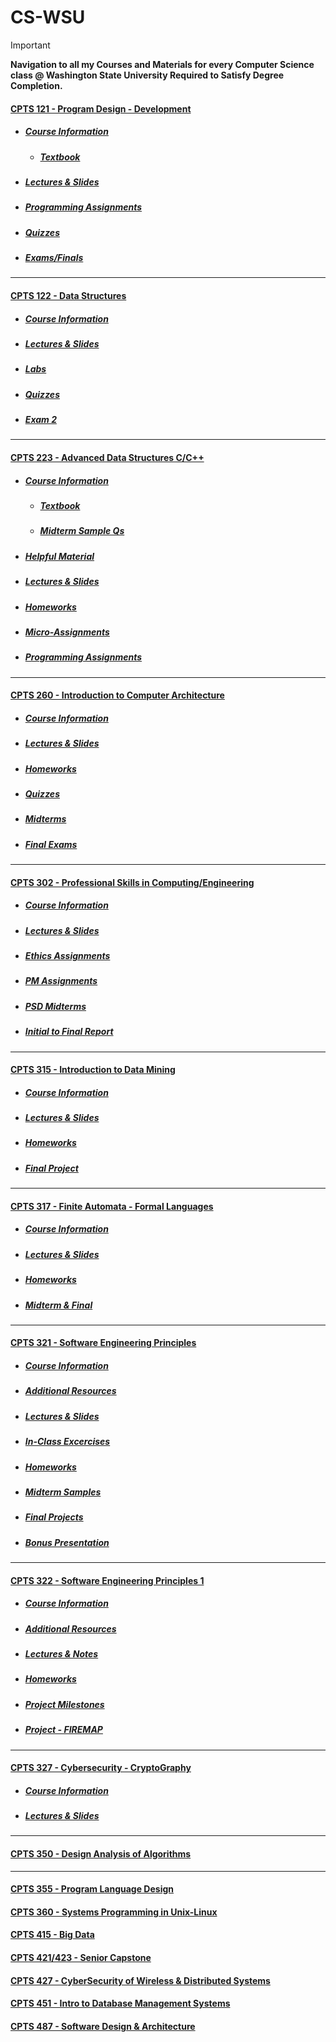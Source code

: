 # CS-WSU

> [!IMPORTANT]
> **Navigation to all my Courses and Materials for every Computer Science class @ Washington State University Required to Satisfy Degree Completion.**

#### [CPTS 121 - Program Design - Development](https://github.com/MarkShinozaki/CPTS121-ProgramDesign-Development)
- ##### [Course Information](https://github.com/MarkShinozaki/CPTS121-ProgramDesign-Development/tree/CourseInformation)
    - ##### [Textbook](https://github.com/MarkShinozaki/CPTS121-ProgramDesign-Development/tree/Textbook)
- ##### [Lectures & Slides](https://github.com/MarkShinozaki/CPTS121-ProgramDesign-Development/tree/Lecture-Slides)
- ##### [Programming Assignments](https://github.com/MarkShinozaki/CPTS121-ProgramDesign-Development/tree/Programming-Assignments)
- ##### [Quizzes](https://github.com/MarkShinozaki/CPTS121-ProgramDesign-Development/tree/Quizzes)
- ##### [Exams/Finals](https://github.com/MarkShinozaki/CPTS121-ProgramDesign-Development/tree/Final-Exams)

___
#### [CPTS 122 - Data Structures ](https://github.com/MarkShinozaki/CPTS122-DataStructures)
- ##### [Course Information](https://github.com/MarkShinozaki/CPTS122-DataStructures/tree/CourseInformation)
- ##### [Lectures & Slides](https://github.com/MarkShinozaki/CPTS122-DataStructures/tree/Lectures-Slides)
- ##### [Labs](https://github.com/MarkShinozaki/CPTS122-DataStructures/tree/Labs)
- ##### [Quizzes](https://github.com/MarkShinozaki/CPTS122-DataStructures/tree/Quizzes)
- ##### [Exam 2](https://github.com/MarkShinozaki/CPTS122-DataStructures/tree/Final-Exams)

___

#### [CPTS 223 - Advanced Data Structures C/C++](https://github.com/MarkShinozaki/CPTS223-AdvancedDataStructuresInCpp)

- ##### [Course Information](https://github.com/MarkShinozaki/CPTS223-AdvancedDataStructuresInCpp/tree/Course-Information)
    - ##### [Textbook](https://github.com/MarkShinozaki/CPTS223-AdvancedDataStructuresInCpp/tree/TextBook)
    - ##### [Midterm Sample Qs](https://github.com/MarkShinozaki/CPTS223-AdvancedDataStructuresInCpp/tree/Exams)

- ##### [Helpful Material](https://github.com/MarkShinozaki/CPTS223-AdvancedDataStructuresInCpp/tree/Helpful-Material)
- ##### [Lectures & Slides](https://github.com/MarkShinozaki/CPTS223-AdvancedDataStructuresInCpp/tree/Lecture-Slides)
- ##### [Homeworks](https://github.com/MarkShinozaki/CPTS223-AdvancedDataStructuresInCpp/tree/Homeworks)
- ##### [Micro-Assignments](https://github.com/MarkShinozaki/CPTS223-AdvancedDataStructuresInCpp/tree/Micro-Assignments)
- ##### [Programming Assignments](https://github.com/MarkShinozaki/CPTS223-AdvancedDataStructuresInCpp/tree/Programming-Assignments)
___

#### [CPTS 260 - Introduction to Computer Architecture](https://github.com/MarkShinozaki/CPTS260-IntroductionToComputerArchitecture)

- ##### [Course Information](https://github.com/MarkShinozaki/CPTS260-IntroductionToComputerArchitecture/tree/Course-Information)
- ##### [Lectures & Slides](https://github.com/MarkShinozaki/CPTS260-IntroductionToComputerArchitecture/tree/Lecture-Slides)
- ##### [Homeworks](https://github.com/MarkShinozaki/CPTS260-IntroductionToComputerArchitecture/tree/Homeworks)
- ##### [Quizzes](https://github.com/MarkShinozaki/CPTS260-IntroductionToComputerArchitecture/tree/Quizzes)
- ##### [Midterms](https://github.com/MarkShinozaki/CPTS260-IntroductionToComputerArchitecture/tree/Midterms)
- ##### [Final Exams](https://github.com/MarkShinozaki/CPTS260-IntroductionToComputerArchitecture/tree/Final-Exam)

___ 


#### [CPTS 302 - Professional Skills in Computing/Engineering](https://github.com/MarkShinozaki/CPTS302-ProfessionalSkillsInComputing-Engineering)

- ##### [Course Information](https://github.com/MarkShinozaki/CPTS302-ProfessionalSkillsInComputing-Engineering/tree/Course-Information)

- ##### [Lectures & Slides](https://github.com/MarkShinozaki/CPTS302-ProfessionalSkillsInComputing-Engineering/tree/Lecture-Slides)

- ##### [Ethics Assignments](https://github.com/MarkShinozaki/CPTS302-ProfessionalSkillsInComputing-Engineering/tree/Ethics-Assignments)

- ##### [PM Assignments](https://github.com/MarkShinozaki/CPTS302-ProfessionalSkillsInComputing-Engineering/tree/PM-Assignments)

- ##### [PSD Midterms](https://github.com/MarkShinozaki/CPTS302-ProfessionalSkillsInComputing-Engineering/tree/PSD-Midterm)

- ##### [Initial to Final Report](https://github.com/MarkShinozaki/CPTS302-ProfessionalSkillsInComputing-Engineering/tree/Initial-Final-Report)

___

#### [CPTS 315 - Introduction to Data Mining](https://github.com/MarkShinozaki/CPTS315-IntroductionToDataMining)

- ##### [Course Information](https://github.com/MarkShinozaki/CPTS315-IntroductionToDataMining/tree/Course-Information)

- ##### [Lectures & Slides](https://github.com/MarkShinozaki/CPTS315-IntroductionToDataMining/tree/Lecture-Notes)

- ##### [Homeworks](https://github.com/MarkShinozaki/CPTS315-IntroductionToDataMining/tree/Homeworks)

- ##### [Final Project](https://github.com/MarkShinozaki/CPTS315-IntroductionToDataMining/tree/Project)

___

#### [CPTS 317 - Finite Automata - Formal Languages](https://github.com/MarkShinozaki/CPTS317-Automata-FormalLanguages)

- ##### [Course Information](https://github.com/MarkShinozaki/CPTS317-Automata-FormalLanguages/tree/Course-Information)

- ##### [Lectures & Slides](https://github.com/MarkShinozaki/CPTS317-Automata-FormalLanguages/tree/Slides-Lectures)

- ##### [Homeworks](https://github.com/MarkShinozaki/CPTS317-Automata-FormalLanguages/tree/Homeworks)

- ##### [Midterm & Final](https://github.com/MarkShinozaki/CPTS317-Automata-FormalLanguages/tree/Midterm-Final)

___


#### [CPTS 321 - Software Engineering Principles](https://github.com/MarkShinozaki/CPTS321-SoftwareEngineeringPrinciples)

- ##### [Course Information](https://github.com/MarkShinozaki/CPTS321-SoftwareEngineeringPrinciples/tree/Course-Information)
  
- ##### [Additional Resources](https://github.com/MarkShinozaki/CPTS321-SoftwareEngineeringPrinciples/tree/Additional-Resources)
  
- ##### [Lectures & Slides](https://github.com/MarkShinozaki/CPTS321-SoftwareEngineeringPrinciples/tree/Lectures-Slides)

- ##### [In-Class Excercises](https://github.com/MarkShinozaki/CPTS321-SoftwareEngineeringPrinciples/tree/In-Class-Exercises)

- ##### [Homeworks](https://github.com/MarkShinozaki/CPTS317-Automata-FormalLanguages/tree/Homeworks)

- ##### [Midterm Samples](https://github.com/MarkShinozaki/CPTS321-SoftwareEngineeringPrinciples/tree/Midterms-Samples)

- ##### [Final Projects](https://github.com/MarkShinozaki/CPTS321-SoftwareEngineeringPrinciples/tree/Final-Projects)

- ##### [Bonus Presentation](https://github.com/MarkShinozaki/CPTS321-SoftwareEngineeringPrinciples/tree/Bonus-(SOLID-PRINCIPLES))

___


#### [CPTS 322 - Software Engineering Principles 1](https://github.com/MarkShinozaki/CPTS322-SoftwareEngineeringPrinciples1)

- ##### [Course Information](https://github.com/MarkShinozaki/CPTS322-SoftwareEngineeringPrinciples1/tree/Course-Information)

- ##### [Additional Resources](https://github.com/MarkShinozaki/CPTS322-SoftwareEngineeringPrinciples1/blob/Resources/README.md)
  
- ##### [Lectures & Notes](https://github.com/MarkShinozaki/CPTS322-SoftwareEngineeringPrinciples1/blob/Lecture-Notes/README.md)

- ##### [Homeworks](https://github.com/MarkShinozaki/CPTS322-SoftwareEngineeringPrinciples1/blob/Homeworks/README.md)

- ##### [Project Milestones](https://github.com/MarkShinozaki/CPTS322-SoftwareEngineeringPrinciples1/blob/Project-Milestones/README.md)

- ##### [Project - FIREMAP](https://github.com/MarkShinozaki/CPTS322-SoftwareEngineeringPrinciples1/blob/Project-FIREMAP/README.md)

___

#### [CPTS 327 - Cybersecurity - CryptoGraphy](https://github.com/MarkShinozaki/CPTS327-CyberSecurity-CryptoGraphy)

- ##### [Course Information]()

- ##### [Lectures & Slides]()

___

#### [CPTS 350 - Design Analysis of Algorithms](https://github.com/MarkShinozaki/CPTS350-Design-AnalysisOfAlgorithms)



___


#### [CPTS 355 - Program Language Design](https://github.com/MarkShinozaki/CPTS355-ProgramLanguageDesign)

#### [CPTS 360 - Systems Programming in Unix-Linux](https://github.com/MarkShinozaki/CPTS360-SystemsProgrammingInUnix-Linux)

#### [CPTS 415 - Big Data](https://github.com/MarkShinozaki/CPTS415-BigData)

#### [CPTS 421/423 - Senior Capstone](https://github.com/MarkShinozaki/CPTS421-423_SeniorCapstone)

#### [CPTS 427 - CyberSecurity of Wireless & Distributed Systems](https://github.com/MarkShinozaki/CPTS427-CyberSecurityOfWireless-DistributedSystems)

#### [CPTS 451 - Intro to Database Management Systems](https://github.com/MarkShinozaki/CPTS451-DatabaseSystems)

#### [CPTS 487 - Software Design & Architecture](https://github.com/MarkShinozaki/CPTS487-SoftwareDesign-Architecture)









